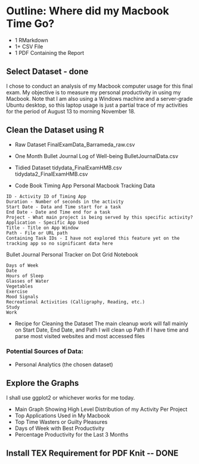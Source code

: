 # Outline: Where did my Macbook Time Go? 

* 1 RMarkdown
* 1+ CSV File
* 1 PDF Containing the Report

## Select Dataset - done
I chose to conduct an analysis of my Macbook computer usage for this final exam. My objective is to measure my personal productivity in using my Macbook. 
Note that I am also using a Windows machine and a server-grade Ubuntu desktop, so this laptop usage is just a partial trace of my activities for the period of August 13 to morning November 18.

 


## Clean the Dataset using R

* Raw Dataset
FinalExamData_Barrameda_raw.csv
* One Month Bullet Journal Log of Well-being
BulletJournalData.csv

* Tidied Dataset
tidydata_FinalExamHMB.csv
tidydata2_FinalExamHMB.csv

* Code Book
Timing App Personal Macbook Tracking Data
```
ID - Activity ID of Timing App
Duration - Number of seconds in the activity
Start Date - Data and Time start for a task
End Date - Date and Time end for a task
Project - What main project is being served by this specific activity? 
Application - Specific App Used
Title - Title on App Window 
Path - File or URL path
Containing Task IDs - I have not explored this feature yet on the tracking app so no significant data here
```

Bullet Journal Personal Tracker on Dot Grid Notebook
```
Days of Week
Date
Hours of Sleep
Glasses of Water
Vegetables
Exercise
Mood Signals
Recreational Activities (Calligraphy, Reading, etc.)
Study
Work
```

* Recipe for Cleaning the Dataset
The main cleanup work will fall mainly on Start Date, End Date, and Path
I will clean up Path if I have time and parse most visited websites and most accessed files

### Potential Sources of Data: 
* Personal Analytics (the chosen dataset)

## Explore the Graphs
I shall use ggplot2 or whichever works for me today. 
* Main Graph Showing High Level Distribution of my Activity Per Project
* Top Applications Used in My Macbook
* Top Time Wasters or Guilty Pleasures
* Days of Week with Best Productivity
* Percentage Productivity for the Last 3 Months


## Install TEX Requirement for PDF Knit -- DONE

 
